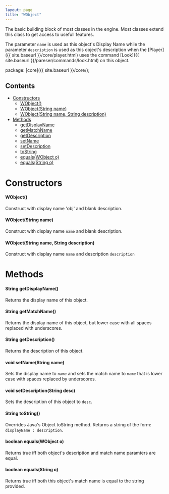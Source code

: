 ```yaml
---
layout: page
title: "WObject"
---
```


The basic building block of most classes in the engine. Most classes extend this class to get access to usefull features.

The parameter `name` is used as this object's Display Name while the parameter `description` is used as this object's description when the [Player]({{ site.baseurl }}/core/player.html) uses the command [Look]({{ site.baseurl }}/pareser/commands/look.html) on this object.

package: [core]({{ site.baseurl }}/core/);

## Contents


- [Constructors](#constructors)
  - [WObject()](#wobject)
  - [WObject(String name)](#wobjectstring-name)
  - [WObject(String name, String description)](#wobjectstring-name-string-description)
- [Methods](#methods)
  - [getDisplayName](#string-getdisplayname)
  - [getMatchName](#string-getmatchname)
  - [getDescription](#string-getdescription)
  - [setName](#void-setnamestring-name)
  - [setDescription](#void-setdescriptionstring-desc)
  - [toString](#string-tostring)
  - [equals(WObject o)](#boolean-equalswobject-o)
  - [equals(String o)](#boolean-equalsstring-o)


# Constructors


#### WObject()

Construct with display name 'obj' and blank description.


#### WObject(String name)

Construct with display name `name` and blank description.


#### WObject(String name, String description)

Construct with display name `name` and description `description`


# Methods

#### String getDisplayName()

Returns the display name of this object.


#### String getMatchName()

Returns the display name of this object, but lower case with all spaces replaced with underscores.


#### String getDescription()

Returns the description of this object.


#### void setName(String name)

Sets the display name to `name` and sets the match name to `name` that is lower case with spaces replaced by underscores.


#### void setDescription(String desc)

Sets the description of this object to `desc`.


#### String toString()

Overrides Java's Object toString method. Returns a string of the form: `displayName : description`.


#### boolean equals(WObject o)

Returns true iff both object's description and match name paramters are equal.


#### boolean equals(String o)

Returns true iff both this object's match name is equal to the string provided.

